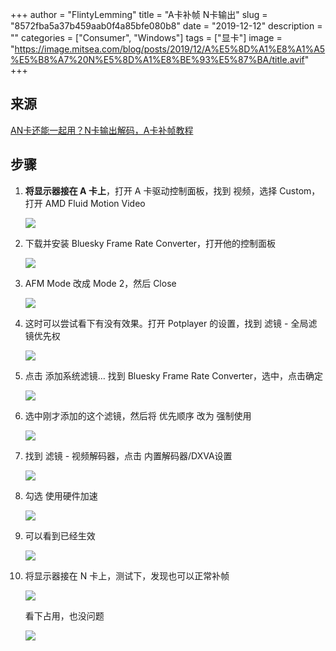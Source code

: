 +++
author = "FlintyLemming"
title = "A卡补帧 N卡输出"
slug = "8572fba5a37b459aab0f4a85bfe080b8"
date = "2019-12-12"
description = ""
categories = ["Consumer", "Windows"]
tags = ["显卡"]
image = "https://image.mitsea.com/blog/posts/2019/12/A%E5%8D%A1%E8%A1%A5%E5%B8%A7%20N%E5%8D%A1%E8%BE%93%E5%87%BA/title.avif"
+++

## 来源

[AN卡还能一起用？N卡输出解码，A卡补帧教程](https://www.bilibili.com/video/av9751675)

## 步骤

1. **将显示器接在 A 卡上**，打开 A 卡驱动控制面板，找到 视频，选择 Custom，打开 AMD Fluid Motion Video

    ![](https://image.mitsea.com/blog/posts/2019/12/A%E5%8D%A1%E8%A1%A5%E5%B8%A7%20N%E5%8D%A1%E8%BE%93%E5%87%BA/1.avif)

2. 下载并安装 Bluesky Frame Rate Converter，打开他的控制面板

    ![](https://image.mitsea.com/blog/posts/2019/12/A%E5%8D%A1%E8%A1%A5%E5%B8%A7%20N%E5%8D%A1%E8%BE%93%E5%87%BA/2.avif)

3. AFM Mode 改成 Mode 2，然后 Close

    ![](https://image.mitsea.com/blog/posts/2019/12/A%E5%8D%A1%E8%A1%A5%E5%B8%A7%20N%E5%8D%A1%E8%BE%93%E5%87%BA/3.avif)

4. 这时可以尝试看下有没有效果。打开 Potplayer 的设置，找到 滤镜 - 全局滤镜优先权

    ![](https://image.mitsea.com/blog/posts/2019/12/A%E5%8D%A1%E8%A1%A5%E5%B8%A7%20N%E5%8D%A1%E8%BE%93%E5%87%BA/4.avif)

5. 点击 添加系统滤镜… 找到 Bluesky Frame Rate Converter，选中，点击确定

    ![](https://image.mitsea.com/blog/posts/2019/12/A%E5%8D%A1%E8%A1%A5%E5%B8%A7%20N%E5%8D%A1%E8%BE%93%E5%87%BA/5.avif)

6. 选中刚才添加的这个滤镜，然后将 优先顺序 改为 强制使用

    ![](https://image.mitsea.com/blog/posts/2019/12/A%E5%8D%A1%E8%A1%A5%E5%B8%A7%20N%E5%8D%A1%E8%BE%93%E5%87%BA/6.avif)

7. 找到 滤镜 - 视频解码器，点击 内置解码器/DXVA设置

    ![](https://image.mitsea.com/blog/posts/2019/12/A%E5%8D%A1%E8%A1%A5%E5%B8%A7%20N%E5%8D%A1%E8%BE%93%E5%87%BA/7.avif)

8. 勾选 使用硬件加速

    ![](https://image.mitsea.com/blog/posts/2019/12/A%E5%8D%A1%E8%A1%A5%E5%B8%A7%20N%E5%8D%A1%E8%BE%93%E5%87%BA/8.avif)

9. 可以看到已经生效

    ![](https://image.mitsea.com/blog/posts/2019/12/A%E5%8D%A1%E8%A1%A5%E5%B8%A7%20N%E5%8D%A1%E8%BE%93%E5%87%BA/9.avif)

10. 将显示器接在 N 卡上，测试下，发现也可以正常补帧

    ![](https://image.mitsea.com/blog/posts/2019/12/A%E5%8D%A1%E8%A1%A5%E5%B8%A7%20N%E5%8D%A1%E8%BE%93%E5%87%BA/10.avif)

    看下占用，也没问题

    ![](https://image.mitsea.com/blog/posts/2019/12/A%E5%8D%A1%E8%A1%A5%E5%B8%A7%20N%E5%8D%A1%E8%BE%93%E5%87%BA/11.avif)
